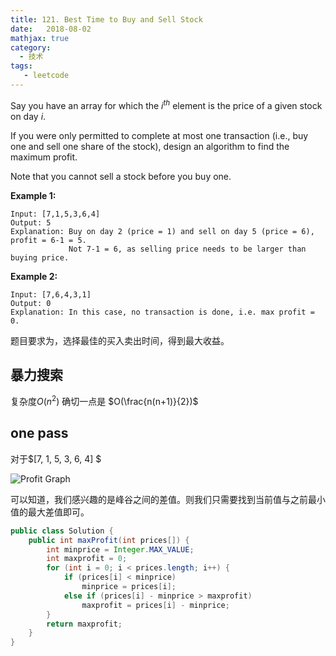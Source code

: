 ```yaml
---
title: 121. Best Time to Buy and Sell Stock 
date:   2018-08-02
mathjax: true 
category: 
  - 技术
tags: 
   - leetcode
---
```


Say you have an array for which the $i^{th}$ element is the price of a given stock on day *i*.

If you were only permitted to complete at most one transaction (i.e., buy one and sell one share of the stock), design an algorithm to find the maximum profit.

Note that you cannot sell a stock before you buy one.

**Example 1:**

```
Input: [7,1,5,3,6,4]
Output: 5
Explanation: Buy on day 2 (price = 1) and sell on day 5 (price = 6), profit = 6-1 = 5.
             Not 7-1 = 6, as selling price needs to be larger than buying price.
```

**Example 2:**

```
Input: [7,6,4,3,1]
Output: 0
Explanation: In this case, no transaction is done, i.e. max profit = 0.
```

题目要求为，选择最佳的买入卖出时间，得到最大收益。

## 暴力搜索

复杂度$O(n^2)$ 确切一点是 $O(\frac{n(n+1)}{2})$

## one pass

对于$[7, 1, 5, 3, 6, 4] $

![Profit Graph](https://leetcode.com/media/original_images/121_profit_graph.png) 

可以知道，我们感兴趣的是峰谷之间的差值。则我们只需要找到当前值与之前最小值的最大差值即可。

```java
public class Solution {
    public int maxProfit(int prices[]) {
        int minprice = Integer.MAX_VALUE;
        int maxprofit = 0;
        for (int i = 0; i < prices.length; i++) {
            if (prices[i] < minprice)
                minprice = prices[i];
            else if (prices[i] - minprice > maxprofit)
                maxprofit = prices[i] - minprice;
        }
        return maxprofit;
    }
}
```

